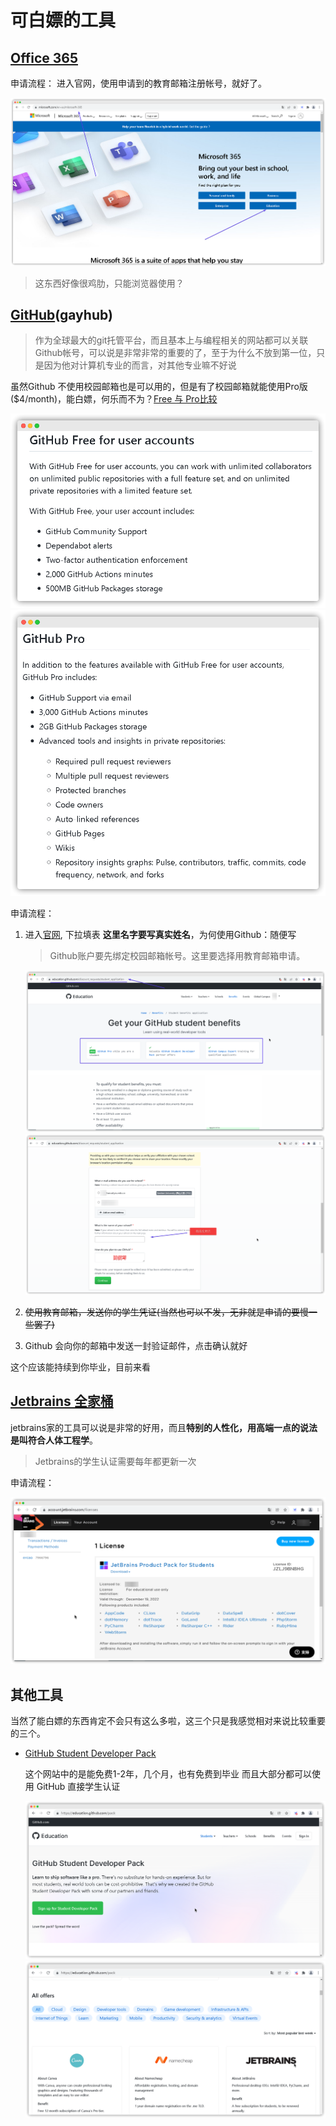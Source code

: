 # 可白嫖的工具

## [Office 365](https://www.microsoft.com/en-us/microsoft-365/)

申请流程：
进入官网，使用申请到的教育邮箱注册帐号，就好了。

![office 365官网](./img/365_reg_1.png)

> 这东西好像很鸡肋，只能浏览器使用？

## [GitHub](https://github.com/)(gayhub)

> 作为全球最大的git托管平台，而且基本上与编程相关的网站都可以关联Github帐号，可以说是非常非常的重要的了，至于为什么不放到第一位，只是因为他对计算机专业的而言，对其他专业嘛不好说

虽然Github 不使用校园邮箱也是可以用的，但是有了校园邮箱就能使用Pro版($4/month)，能白嫖，何乐而不为？[Free 与 Pro比较](https://docs.github.com/en/get-started/learning-about-github/githubs-products#github-free-for-user-accounts)

![Github免费版](./img/github_free.png)
![GithubPro版](./img/github_pro.png)

申请流程：

1. 进入[官网](https://education.github.com/discount_requests/student_application), 下拉填表
    **这里名字要写真实姓名**，为何使用Github：随便写

    > Github账户要先绑定校园邮箱帐号。这里要选择用教育邮箱申请。

    ![Github](./img/github_reg_stu_mail_1.png)
    ![Github申请表单](./img/github_reg_stu_mail_2.png)

2. ~~使用教育邮箱，发送你的学生凭证(当然也可以不发，无非就是申请的要慢一些罢了)~~

3. Github 会向你的邮箱中发送一封验证邮件，点击确认就好

这个应该能持续到你毕业，目前来看

## [Jetbrains 全家桶](https://www.jetbrains.com/)

jetbrains家的工具可以说是非常的好用，而且**特别的人性化，用高端一点的说法是叫符合人体工程学**。

> Jetbrains的学生认证需要每年都更新一次

<!--  TODO: jetbrains 申请流程 -->
申请流程：

![Jetbrains学生](./img/jetbrains_view.png)

## 其他工具

当然了能白嫖的东西肯定不会只有这么多啦，这三个只是我感觉相对来说比较重要的三个。

- [GitHub Student Developer Pack](<https://education.github.com/pack>)

  这个网站中的是能免费1-2年，几个月，也有免费到毕业
  而且大部分都可以使用 GitHub 直接学生认证

    ![Github Student Develop Pack 1](./img/github_student_pack_1.png)
    ![Github Student Develop Pack 2](./img/github_student_pack_2.png)
